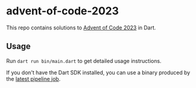 # advent-of-code-2023

This repo contains solutions to [Advent of Code 2023][aoc] in Dart.

[aoc]: https://adventofcode.com/2023

## Usage

Run `dart run bin/main.dart` to get detailed usage instructions.

If you don't have the Dart SDK installed, you can use a binary produced by the
[latest pipeline job][pipeline].

[pipeline]: https://github.com/BjoernPetersen/advent-of-code-2023/actions?query=branch%3Amain+is%3Asuccess
